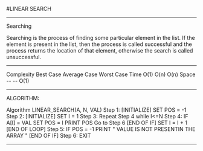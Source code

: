 #LINEAR SEARCH
************************************************************************************************************************
Searching

Searching is the process of finding some particular element in the list.
If the element is present in the list,
then the process is called successful and the process returns the location of that element,
otherwise the search is called unsuccessful.

************************************************************************************************************************

Complexity	Best Case	Average Case	Worst Case
Time	        O(1)	    O(n)	        O(n)
Space			 --          --             O(1)

************************************************************************************************************************
ALGORITHM:

Algorithm
LINEAR_SEARCH(A, N, VAL)
    Step 1: [INITIALIZE] SET POS = -1
    Step 2: [INITIALIZE] SET I = 1
    Step 3: Repeat Step 4 while I<=N
    Step 4: IF A[I] = VAL
    SET POS = I
    PRINT POS
    Go to Step 6
    [END OF IF]
    SET I = I + 1
    [END OF LOOP]
    Step 5: IF POS = -1
    PRINT " VALUE IS NOT PRESENTIN THE ARRAY "
    [END OF IF]
    Step 6: EXIT

************************************************************************************************************************
